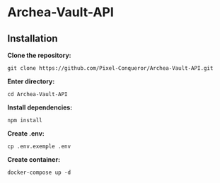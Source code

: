 # Archea-Vault-API
## Installation

**Clone the repository:**
```
git clone https://github.com/Pixel-Conqueror/Archea-Vault-API.git
```

**Enter directory:**
```
cd Archea-Vault-API
```

**Install dependencies:**
```
npm install
```

**Create .env:**
```
cp .env.exemple .env
```

**Create container:**
```
docker-compose up -d
```


